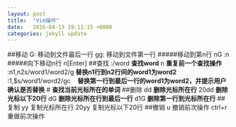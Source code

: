 ```yaml
---
layout: post
title:  "Vim操作"
date:   2016-04-13 19:11:15 +0800
categories: jekyll update
---
```


##移动
G: 移动到文件最后一行
gg: 移动到文件第一行
#####移动到第n行
nG
:n
#####向下移动n行
n[Enter]
##查找
:/word **查找word**
n **重复前一个查找操作**
:n1,n2s/word1/word2/g **替换n1行到n2行间的word1为word2**
:1,$s/word1/word2/gc    **替换第一行到最后一行的word1为word2，并提示用户确认是否替换**
\# **查找当前光标所在的单词**
##删除
dd **删除光标所在行**
20dd **删除光标以下20行**
dG **删除光标所在行到最后一行**
d1G **删除第一行到光标所在行**
##复制
yy 复制光标所在行
20yy 复制光标以下20行
##撤销
u 撤销前次操作
ctrl+r重做前次操作
